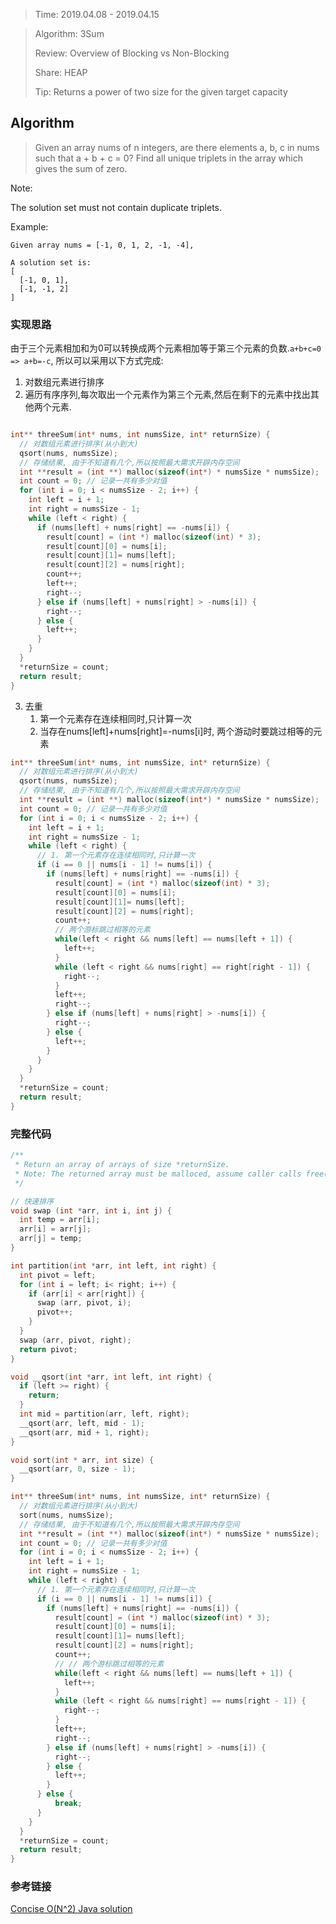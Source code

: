> Time: 2019.04.08 - 2019.04.15

> Algorithm: 3Sum
>  
> Review: Overview of Blocking vs Non-Blocking
> 
> Share: HEAP
> 
> Tip: Returns a power of two size for the given target capacity



## Algorithm

> Given an array nums of n integers, are there elements a, b, c in nums such that a + b + c = 0? Find all unique triplets in the array which gives the sum of zero.

Note:

The solution set must not contain duplicate triplets.

Example:

```
Given array nums = [-1, 0, 1, 2, -1, -4],

A solution set is:
[
  [-1, 0, 1],
  [-1, -1, 2]
]
```


### 实现思路

由于三个元素相加和为0可以转换成两个元素相加等于第三个元素的负数.`a+b+c=0 => a+b=-c`, 所以可以采用以下方式完成:

1. 对数组元素进行排序
2. 遍历有序序列,每次取出一个元素作为第三个元素,然后在剩下的元素中找出其他两个元素.

```C

int** threeSum(int* nums, int numsSize, int* returnSize) {
  // 对数组元素进行排序(从小到大)
  qsort(nums, numsSize);
  // 存储结果, 由于不知道有几个,所以按照最大需求开辟内存空间
  int **result = (int **) malloc(sizeof(int*) * numsSize * numsSize);
  int count = 0; // 记录一共有多少对值
  for (int i = 0; i < numsSize - 2; i++) {
    int left = i + 1;
    int right = numsSize - 1;
    while (left < right) {
      if (nums[left] + nums[right] == -nums[i]) {
        result[count] = (int *) malloc(sizeof(int) * 3);
        result[count][0] = nums[i];
        result[count][1]= nums[left];
        result[count][2] = nums[right];
        count++;
        left++;
        right--;
      } else if (nums[left] + nums[right] > -nums[i]) {
        right--;
      } else {
        left++;
      }
    }
  }
  *returnSize = count;
  return result;
}
```

3. 去重
   1. 第一个元素存在连续相同时,只计算一次
   2. 当存在nums[left]+nums[right]=-nums[i]时, 两个游动时要跳过相等的元素

```C
int** threeSum(int* nums, int numsSize, int* returnSize) {
  // 对数组元素进行排序(从小到大)
  qsort(nums, numsSize);
  // 存储结果, 由于不知道有几个,所以按照最大需求开辟内存空间
  int **result = (int **) malloc(sizeof(int*) * numsSize * numsSize);
  int count = 0; // 记录一共有多少对值
  for (int i = 0; i < numsSize - 2; i++) {
    int left = i + 1;
    int right = numsSize - 1;
    while (left < right) {
      // 1. 第一个元素存在连续相同时,只计算一次
      if (i == 0 || nums[i - 1] != nums[i]) {
        if (nums[left] + nums[right] == -nums[i]) {
          result[count] = (int *) malloc(sizeof(int) * 3);
          result[count][0] = nums[i];
          result[count][1]= nums[left];
          result[count][2] = nums[right];
          count++;
          // 两个游标跳过相等的元素
          while(left < right && nums[left] == nums[left + 1]) {
            left++;
          }
          while (left < right && nums[right] == right[right - 1]) {
            right--;
          }
          left++;
          right--;
        } else if (nums[left] + nums[right] > -nums[i]) {
          right--;
        } else {
          left++;
        }
      }
    }
  }
  *returnSize = count;
  return result;
}
```

### 完整代码

```C
/**
 * Return an array of arrays of size *returnSize.
 * Note: The returned array must be malloced, assume caller calls free().
 */

// 快速排序
void swap (int *arr, int i, int j) {
  int temp = arr[i];
  arr[i] = arr[j];
  arr[j] = temp;
}

int partition(int *arr, int left, int right) {
  int pivot = left;
  for (int i = left; i< right; i++) {
    if (arr[i] < arr[right]) {
      swap (arr, pivot, i);
      pivot++;
    }
  }
  swap (arr, pivot, right);
  return pivot;
}

void __qsort(int *arr, int left, int right) {
  if (left >= right) {
    return;
  }
  int mid = partition(arr, left, right);
  __qsort(arr, left, mid - 1);
  __qsort(arr, mid + 1, right);
}

void sort(int * arr, int size) {
  __qsort(arr, 0, size - 1);
}

int** threeSum(int* nums, int numsSize, int* returnSize) {
  // 对数组元素进行排序(从小到大)
  sort(nums, numsSize);
  // 存储结果, 由于不知道有几个,所以按照最大需求开辟内存空间
  int **result = (int **) malloc(sizeof(int*) * numsSize * numsSize);
  int count = 0; // 记录一共有多少对值
  for (int i = 0; i < numsSize - 2; i++) {
    int left = i + 1;
    int right = numsSize - 1;
    while (left < right) {
      // 1. 第一个元素存在连续相同时,只计算一次
      if (i == 0 || nums[i - 1] != nums[i]) {
        if (nums[left] + nums[right] == -nums[i]) {
          result[count] = (int *) malloc(sizeof(int) * 3);
          result[count][0] = nums[i];
          result[count][1]= nums[left];
          result[count][2] = nums[right];
          count++;
          // // 两个游标跳过相等的元素
          while(left < right && nums[left] == nums[left + 1]) {
            left++;
          }
          while (left < right && nums[right] == nums[right - 1]) {
            right--;
          }
          left++;
          right--;
        } else if (nums[left] + nums[right] > -nums[i]) {
          right--;
        } else {
          left++;
        }
      } else {
          break;
      }
    }
  }
  *returnSize = count;
  return result;
}

```

### 参考链接

[Concise O(N^2) Java solution](https://leetcode.com/problems/3sum/discuss/7380/Concise-O(N2)-Java-solution)